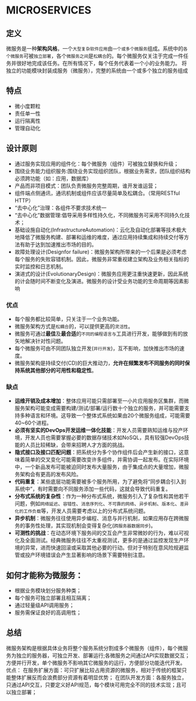 # MICROSERVICES

## 定义
微服务是一种**架构风格**，一个`大型复杂软件应用`由`一个或多个微服务`组成。系统中的`各个微服务`可被`独立部署`，各个`微服务之间`是`松耦合`的。每个微服务仅关注于完成一件任务并很好地完成该任务。在所有情况下，每个任务代表着一个小的业务能力。
将独立的功能模块封装成服务（微服务），完整的系统由一个或多个独立的服务组成
## 特点
* 微小度颗粒
* 责任单一性
* 运行隔离性
* 管理自动化
## 设计原则
* 通过服务实现应用的组件化：每个微服务（组件）可被独立替换和升级；    
* 围绕业务能力组织服务:围绕业务实现组织团队，根据业务需求，团队组织结构必须跨功能（如：应用，数据库）
* 产品而非项目模式：团队负责微服务完整周期，谁开发谁运营；
* 组件端点侧通讯，通讯机制或组件应该尽量简单及松耦合。（常用RESTful HTTP）
* “去中心化”治理：各组件不要求技术统一
* “去中心化”数据管理:倡导采用多样性持久化，不同微服务可采用不同持久化技术；
* 基础设施自动化(InfrastructureAutomation)：云化及自动化部署等技术极大地降低了微服务构建、部署和运维的难度，通过应用持续集成和持续交付等方法有助于达到加速推出市场的目的。
* 故障处理设计(Designfor failure)：微服务架构所带来的一个后果是必须考虑每个服务的失败容错机制。因此，微服务非常重视建立架构及业务相关指标的实时监控和日志机制。
* 演进式的设计(EvolutionaryDesign)：微服务应用更注重快速更新，因此系统的计会随时间不断变化及演进。微服务的设计受业务功能的生命周期等因素影响
### 优点
* 每个服务都比较简单，只关注于一个业务功能。
* 微服务架构方式是`松耦合`的，可以提供更高的`灵活性`。
* 微服务可通过**最佳**及**最合适**的`不同的编程语言与`工具进行开发，能够做到有的放矢地解决针对性问题。
* 每个微服务可由不同团队独立开发(`并行开发`)，互不影响，加快推出市场的速度。
* 微服务架构是持续交付(CD)的巨大推动力，**允许在频繁发布不同服务的同时保持系统其他部分的可用性和稳定性**。
### 缺点
* **运维开销及成本增加**：整体应用可能只需部署至一小片应用服务区集群，而微服务架构可能变成需要构建/测试/部署/运行数十个独立的服务，并可能需要支持多种语言和环境。这导致一个整体式系统如果由20个微服务组成，可能需要40~60个进程。
* **必须有坚实的DevOps开发运维一体化技能**：开发人员需要熟知运维与投产环境，开发人员也需要掌握必要的数据存储技术如NoSQL，具有较强DevOps技能的人员比较稀缺，会带来招聘人才方面的挑战。
* **隐式接口及接口匹配问题**：把系统分为多个协作组件后会产生新的接口，这意味着简单的交叉变化可能需要改变许多组件，并需协调一起发布。在实际环境中，一个新品发布可能被迫同时发布大量服务，由于集成点的大量增加，微服务架构会有更高的发布风险。
* **代码重复**：某些底层功能需要被多个服务所用，为了避免将“同步耦合引入到系统中”，有时需要向不同服务添加一些代码，这就会导致代码重复。
* **分布式系统的复杂性**：作为一种分布式系统，微服务引入了复杂性和其他若干问题，例如`网络延迟`、`容错性`、`消息序列化`、`不可靠的网络`、`异步机制`、`版本化`、`差异化的工作负载`等，开发人员需要考虑以上的分布式系统问题。
* **异步机制**：微服务往往使用异步编程、消息与并行机制，如果应用存在跨微服务的事务性处理，其实现机制会变得复杂化(`跨服务器数据同步`)。
* **可测性的挑战**：在动态环境下服务间的交互会产生非常微妙的行为，难以可视化及全面测试。经典微服务往往不太重视测试，更多的是通过监控发现生产环境的异常，进而快速回滚或采取其他必要的行动。但对于特别在意风险规避监管或投产环境错误会产生显著影响的场景下需要特别注意。
## 如何才能称为微服务：
* 根据业务模块划分服务种类；
* 每个服务可独立部署且相互隔离；
* 通过轻量级API调用服务；
* 服务需保证良好的高调用性；

## 总结
  微服务架构是根据具体业务将整个服务系统分割成多个微服务（组件），每个微服务为独立的服务器，可独立开发、部署运行;各微服务之间通过API实现数据交互；方便并行开发，单个微服务不影响其它微服务的运行，方便部分功能迭代开发。
  优点：
  在服务扩展方面：可只扩展比较占用资源的微服务，相对于传统的框架只能整体扩展反而会浪费部分资源有着明显优势；
  在团队开发方面：各服务独立，只通过API交互，只要定义好API规范，每个模块可用完全不同的技术实现；且可以独立部署；
  
  